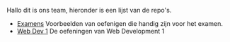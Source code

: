 Hallo dit is ons team, hieronder is een lijst van de repo's.

- [Examens](https://github.com/hogent-senne-enver-quinten/examen) Voorbeelden van oefenigen die handig zijn voor het examen.
- [Web Dev 1](https://github.com/hogent-senne-enver-quinten/web-dev-1) De oefeningen van Web Development 1
